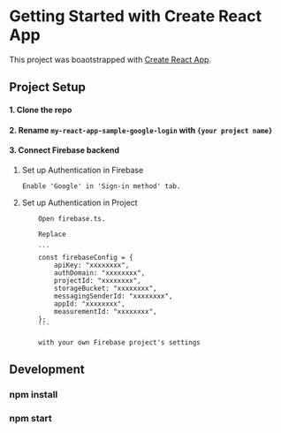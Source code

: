 # Getting Started with Create React App

This project was boaotstrapped with [Create React App](https://github.com/facebook/create-react-app).

## Project Setup

#### 1. Clone the repo

#### 2. Rename `my-react-app-sample-google-login` with `{your project name}`

#### 3. Connect Firebase backend

1.  Set up Authentication in Firebase

        Enable 'Google' in 'Sign-in method' tab.

2.  Set up Authentication in Project

            Open firebase.ts.

            Replace

            ```
            const firebaseConfig = {
                apiKey: "xxxxxxxx",
                authDomain: "xxxxxxxx",
                projectId: "xxxxxxxx",
                storageBucket: "xxxxxxxx",
                messagingSenderId: "xxxxxxxx",
                appId: "xxxxxxxx",
                measurementId: "xxxxxxxx",
            };
            ```

            with your own Firebase project's settings

## Development

### npm install

### npm start
